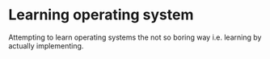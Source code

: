 # Learning operating system 
Attempting to learn operating systems the not so boring way i.e. learning by actually implementing.
